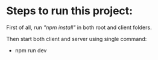 # Steps to run this project:
First of all, run *"npm install"* in both root and client folders.


Then start both client and server using single command:
- npm run dev


